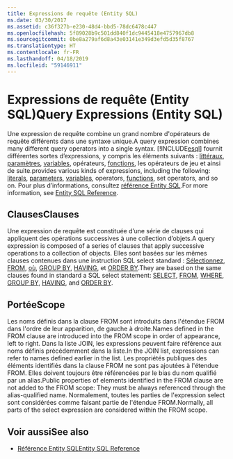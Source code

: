 ```yaml
---
title: Expressions de requête (Entity SQL)
ms.date: 03/30/2017
ms.assetid: c36f327b-e230-48d4-bbd5-78dc6478c447
ms.openlocfilehash: 5f89028b9c501dd840f1dc9445418e4757967db8
ms.sourcegitcommit: 0be8a279af6d8a43e03141e349d3efd5d35f8767
ms.translationtype: HT
ms.contentlocale: fr-FR
ms.lasthandoff: 04/18/2019
ms.locfileid: "59146911"
---
```

# <a name="query-expressions-entity-sql"></a><span data-ttu-id="0bec4-102">Expressions de requête (Entity SQL)</span><span class="sxs-lookup"><span data-stu-id="0bec4-102">Query Expressions (Entity SQL)</span></span>
<span data-ttu-id="0bec4-103">Une expression de requête combine un grand nombre d'opérateurs de requête différents dans une syntaxe unique.</span><span class="sxs-lookup"><span data-stu-id="0bec4-103">A query expression combines many different query operators into a single syntax.</span></span> [!INCLUDE[esql](../../../../../../includes/esql-md.md)] <span data-ttu-id="0bec4-104">fournit différentes sortes d’expressions, y compris les éléments suivants : [littéraux](../../../../../../docs/framework/data/adonet/ef/language-reference/literals-entity-sql.md), [paramètres](../../../../../../docs/framework/data/adonet/ef/language-reference/parameters-entity-sql.md), [variables](../../../../../../docs/framework/data/adonet/ef/language-reference/variables-entity-sql.md), opérateurs, [fonctions](../../../../../../docs/framework/data/adonet/ef/language-reference/functions-entity-sql.md), les opérateurs de jeu et ainsi de suite.</span><span class="sxs-lookup"><span data-stu-id="0bec4-104">provides various kinds of expressions, including the following: [literals](../../../../../../docs/framework/data/adonet/ef/language-reference/literals-entity-sql.md), [parameters](../../../../../../docs/framework/data/adonet/ef/language-reference/parameters-entity-sql.md), [variables](../../../../../../docs/framework/data/adonet/ef/language-reference/variables-entity-sql.md), operators, [functions](../../../../../../docs/framework/data/adonet/ef/language-reference/functions-entity-sql.md), set operators, and so on.</span></span> <span data-ttu-id="0bec4-105">Pour plus d’informations, consultez [référence Entity SQL](../../../../../../docs/framework/data/adonet/ef/language-reference/entity-sql-reference.md).</span><span class="sxs-lookup"><span data-stu-id="0bec4-105">For more information, see [Entity SQL Reference](../../../../../../docs/framework/data/adonet/ef/language-reference/entity-sql-reference.md).</span></span>  
  
## <a name="clauses"></a><span data-ttu-id="0bec4-106">Clauses</span><span class="sxs-lookup"><span data-stu-id="0bec4-106">Clauses</span></span>  
 <span data-ttu-id="0bec4-107">Une expression de requête est constituée d’une série de clauses qui appliquent des opérations successives à une collection d’objets.</span><span class="sxs-lookup"><span data-stu-id="0bec4-107">A query expression is composed of a series of clauses that apply successive operations to a collection of objects.</span></span> <span data-ttu-id="0bec4-108">Elles sont basées sur les mêmes clauses contenues dans une instruction SQL select standard : [Sélectionnez](../../../../../../docs/framework/data/adonet/ef/language-reference/select-entity-sql.md), [FROM](../../../../../../docs/framework/data/adonet/ef/language-reference/from-entity-sql.md), [où](../../../../../../docs/framework/data/adonet/ef/language-reference/where-entity-sql.md), [GROUP BY](../../../../../../docs/framework/data/adonet/ef/language-reference/group-by-entity-sql.md), [HAVING](../../../../../../docs/framework/data/adonet/ef/language-reference/having-entity-sql.md), et [ORDER BY](../../../../../../docs/framework/data/adonet/ef/language-reference/order-by-entity-sql.md).</span><span class="sxs-lookup"><span data-stu-id="0bec4-108">They are based on the same clauses found in standard a SQL select statement: [SELECT](../../../../../../docs/framework/data/adonet/ef/language-reference/select-entity-sql.md), [FROM](../../../../../../docs/framework/data/adonet/ef/language-reference/from-entity-sql.md), [WHERE](../../../../../../docs/framework/data/adonet/ef/language-reference/where-entity-sql.md), [GROUP BY](../../../../../../docs/framework/data/adonet/ef/language-reference/group-by-entity-sql.md), [HAVING](../../../../../../docs/framework/data/adonet/ef/language-reference/having-entity-sql.md), and [ORDER BY](../../../../../../docs/framework/data/adonet/ef/language-reference/order-by-entity-sql.md).</span></span>  
  
## <a name="scope"></a><span data-ttu-id="0bec4-109">Portée</span><span class="sxs-lookup"><span data-stu-id="0bec4-109">Scope</span></span>  
 <span data-ttu-id="0bec4-110">Les noms définis dans la clause FROM sont introduits dans l'étendue FROM dans l'ordre de leur apparition, de gauche à droite.</span><span class="sxs-lookup"><span data-stu-id="0bec4-110">Names defined in the FROM clause are introduced into the FROM scope in order of appearance, left to right.</span></span> <span data-ttu-id="0bec4-111">Dans la liste JOIN, les expressions peuvent faire référence aux noms définis précédemment dans la liste.</span><span class="sxs-lookup"><span data-stu-id="0bec4-111">In the JOIN list, expressions can refer to names defined earlier in the list.</span></span> <span data-ttu-id="0bec4-112">Les propriétés publiques des éléments identifiés dans la clause FROM ne sont pas ajoutées à l'étendue FROM. Elles doivent toujours être référencées par le bias du nom qualifié par un alias.</span><span class="sxs-lookup"><span data-stu-id="0bec4-112">Public properties of elements identified in the FROM clause are not added to the FROM scope: They must be always referenced through the alias-qualified name.</span></span> <span data-ttu-id="0bec4-113">Normalement, toutes les parties de l'expression select sont considérées comme faisant partie de l'étendue FROM.</span><span class="sxs-lookup"><span data-stu-id="0bec4-113">Normally, all parts of the select expression are considered within the FROM scope.</span></span>  
  
## <a name="see-also"></a><span data-ttu-id="0bec4-114">Voir aussi</span><span class="sxs-lookup"><span data-stu-id="0bec4-114">See also</span></span>

- [<span data-ttu-id="0bec4-115">Référence Entity SQL</span><span class="sxs-lookup"><span data-stu-id="0bec4-115">Entity SQL Reference</span></span>](../../../../../../docs/framework/data/adonet/ef/language-reference/entity-sql-reference.md)

